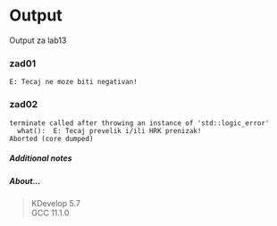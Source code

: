 # Output
Output za lab13
### zad01
```
E: Tecaj ne moze biti negativan!
```
### zad02
```
terminate called after throwing an instance of 'std::logic_error'
  what():  E: Tecaj prevelik i/ili HRK prenizak!
Aborted (core dumped)
```
##### Additional notes
##### About...
> KDevelop 5.7\
> GCC 11.1.0
